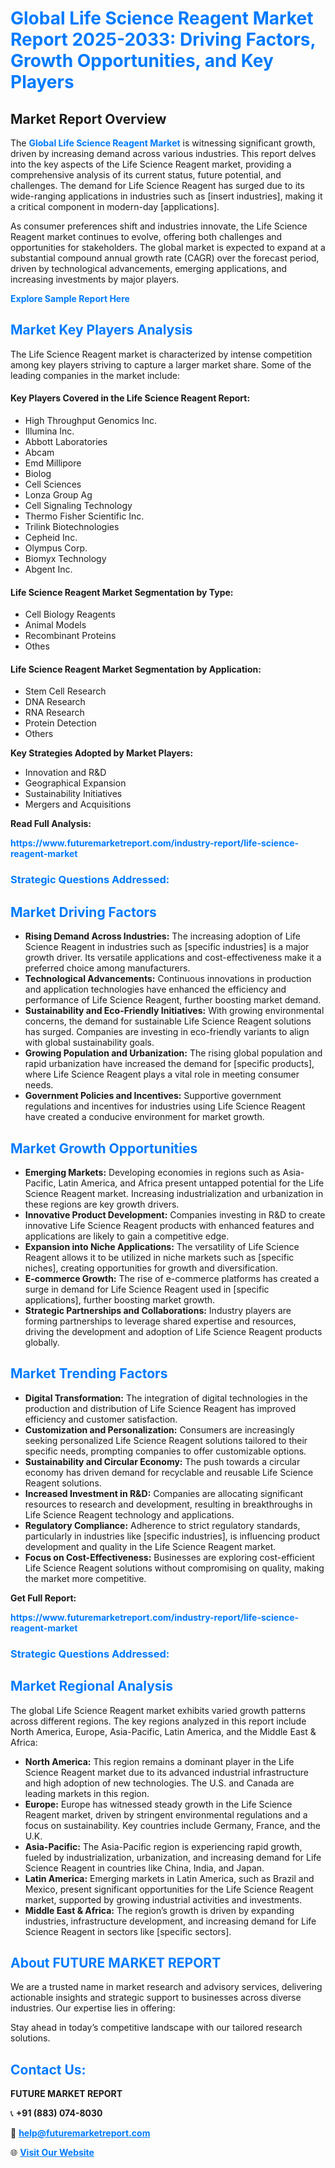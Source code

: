 <h1 style="color: #007BFF;">Global Life Science Reagent Market Report 2025-2033: Driving Factors, Growth Opportunities, and Key Players</h1>

<section id="overview">
<h2>Market Report Overview</h2>
<p>The <a href="https://www.futuremarketreport.com/industry-report/life-science-reagent-market" style="color: #007BFF; text-decoration: none;"><strong>Global Life Science Reagent Market</strong></a> is witnessing significant growth, driven by increasing demand across various industries. This report delves into the key aspects of the Life Science Reagent market, providing a comprehensive analysis of its current status, future potential, and challenges. The demand for Life Science Reagent has surged due to its wide-ranging applications in industries such as [insert industries], making it a critical component in modern-day [applications].</p>
<p>As consumer preferences shift and industries innovate, the Life Science Reagent market continues to evolve, offering both challenges and opportunities for stakeholders. The global market is expected to expand at a substantial compound annual growth rate (CAGR) over the forecast period, driven by technological advancements, emerging applications, and increasing investments by major players.</p>
</section>

<section id="overview">
<p><a href="https://www.futuremarketreport.com/request-sample/reportId=54146" style="color: #007BFF; text-decoration: none;"><strong>Explore Sample Report Here</strong></a></p>
</section>

<section id="key-players">
<h2 style="color: #007BFF;">Market Key Players Analysis</h2>
<p>The Life Science Reagent market is characterized by intense competition among key players striving to capture a larger market share. Some of the leading companies in the market include:</p>
<h4>Key Players Covered in the Life Science Reagent Report:</h4>
<ul><li>High Throughput Genomics Inc.</li><li>Illumina Inc.</li><li>Abbott Laboratories</li><li>Abcam</li><li>Emd Millipore</li><li>Biolog</li><li>Cell Sciences</li><li>Lonza Group Ag</li><li>Cell Signaling Technology</li><li>Thermo Fisher Scientific Inc.</li><li>Trilink Biotechnologies</li><li>Cepheid Inc.</li><li>Olympus Corp.</li><li>Biomyx Technology</li><li>Abgent Inc.</li></ul>
<h4>Life Science Reagent Market Segmentation by Type:</h4>
<ul><li>Cell Biology Reagents</li><li>Animal Models</li><li>Recombinant Proteins</li><li>Othes</li></ul>

<h4>Life Science Reagent Market Segmentation by Application:</h4>
<ul><li>Stem Cell Research</li><li>DNA Research</li><li>RNA Research</li><li>Protein Detection</li><li>Others</li></ul>
<p><strong>Key Strategies Adopted by Market Players:</strong></p>
<ul>
<li>Innovation and R&D</li>
<li>Geographical Expansion</li>
<li>Sustainability Initiatives</li>
<li>Mergers and Acquisitions</li>
</ul>
</section>

<section>
<p><strong>Read Full Analysis: </strong></p><a href="https://www.futuremarketreport.com/industry-report/life-science-reagent-market" style="color: #007BFF; text-decoration: none;"><strong>https://www.futuremarketreport.com/industry-report/life-science-reagent-market</strong></a>
<h3 style="color: #007BFF;">Strategic Questions Addressed:</h3>
</section>

<section id="driving-factors">
<h2 style="color: #007BFF;">Market Driving Factors</h2>
<ul>
<li><strong>Rising Demand Across Industries:</strong> The increasing adoption of Life Science Reagent in industries such as [specific industries] is a major growth driver. Its versatile applications and cost-effectiveness make it a preferred choice among manufacturers.</li>
<li><strong>Technological Advancements:</strong> Continuous innovations in production and application technologies have enhanced the efficiency and performance of Life Science Reagent, further boosting market demand.</li>
<li><strong>Sustainability and Eco-Friendly Initiatives:</strong> With growing environmental concerns, the demand for sustainable Life Science Reagent solutions has surged. Companies are investing in eco-friendly variants to align with global sustainability goals.</li>
<li><strong>Growing Population and Urbanization:</strong> The rising global population and rapid urbanization have increased the demand for [specific products], where Life Science Reagent plays a vital role in meeting consumer needs.</li>
<li><strong>Government Policies and Incentives:</strong> Supportive government regulations and incentives for industries using Life Science Reagent have created a conducive environment for market growth.</li>
</ul>
</section>

<section id="growth-opportunities">
<h2 style="color: #007BFF;">Market Growth Opportunities</h2>
<ul>
<li><strong>Emerging Markets:</strong> Developing economies in regions such as Asia-Pacific, Latin America, and Africa present untapped potential for the Life Science Reagent market. Increasing industrialization and urbanization in these regions are key growth drivers.</li>
<li><strong>Innovative Product Development:</strong> Companies investing in R&D to create innovative Life Science Reagent products with enhanced features and applications are likely to gain a competitive edge.</li>
<li><strong>Expansion into Niche Applications:</strong> The versatility of Life Science Reagent allows it to be utilized in niche markets such as [specific niches], creating opportunities for growth and diversification.</li>
<li><strong>E-commerce Growth:</strong> The rise of e-commerce platforms has created a surge in demand for Life Science Reagent used in [specific applications], further boosting market growth.</li>
<li><strong>Strategic Partnerships and Collaborations:</strong> Industry players are forming partnerships to leverage shared expertise and resources, driving the development and adoption of Life Science Reagent products globally.</li>
</ul>
</section>

<section id="trending-factors">
<h2 style="color: #007BFF;">Market Trending Factors</h2>
<ul>
<li><strong>Digital Transformation:</strong> The integration of digital technologies in the production and distribution of Life Science Reagent has improved efficiency and customer satisfaction.</li>
<li><strong>Customization and Personalization:</strong> Consumers are increasingly seeking personalized Life Science Reagent solutions tailored to their specific needs, prompting companies to offer customizable options.</li>
<li><strong>Sustainability and Circular Economy:</strong> The push towards a circular economy has driven demand for recyclable and reusable Life Science Reagent solutions.</li>
<li><strong>Increased Investment in R&D:</strong> Companies are allocating significant resources to research and development, resulting in breakthroughs in Life Science Reagent technology and applications.</li>
<li><strong>Regulatory Compliance:</strong> Adherence to strict regulatory standards, particularly in industries like [specific industries], is influencing product development and quality in the Life Science Reagent market.</li>
<li><strong>Focus on Cost-Effectiveness:</strong> Businesses are exploring cost-efficient Life Science Reagent solutions without compromising on quality, making the market more competitive.</li>
</ul>
</section>

<section>
<p><strong>Get Full Report: </strong></p><a href="https://www.futuremarketreport.com/industry-report/life-science-reagent-market" style="color: #007BFF; text-decoration: none;"><strong>https://www.futuremarketreport.com/industry-report/life-science-reagent-market</strong></a>
<h3 style="color: #007BFF;">Strategic Questions Addressed:</h3>
</section>


<section id="regional-analysis">
<h2 style="color: #007BFF;">Market Regional Analysis</h2>
<p>The global Life Science Reagent market exhibits varied growth patterns across different regions. The key regions analyzed in this report include North America, Europe, Asia-Pacific, Latin America, and the Middle East & Africa:</p>
<ul>
<li><strong>North America:</strong> This region remains a dominant player in the Life Science Reagent market due to its advanced industrial infrastructure and high adoption of new technologies. The U.S. and Canada are leading markets in this region.</li>
<li><strong>Europe:</strong> Europe has witnessed steady growth in the Life Science Reagent market, driven by stringent environmental regulations and a focus on sustainability. Key countries include Germany, France, and the U.K.</li>
<li><strong>Asia-Pacific:</strong> The Asia-Pacific region is experiencing rapid growth, fueled by industrialization, urbanization, and increasing demand for Life Science Reagent in countries like China, India, and Japan.</li>
<li><strong>Latin America:</strong> Emerging markets in Latin America, such as Brazil and Mexico, present significant opportunities for the Life Science Reagent market, supported by growing industrial activities and investments.</li>
<li><strong>Middle East & Africa:</strong> The region’s growth is driven by expanding industries, infrastructure development, and increasing demand for Life Science Reagent in sectors like [specific sectors].</li>
</ul>
</section>

<footer>
<h2 style="color: #007BFF;">About FUTURE MARKET REPORT</h2>
<p>We are a trusted name in market research and advisory services, delivering actionable insights and strategic support to businesses across diverse industries. Our expertise lies in offering:</p>

<p>Stay ahead in today’s competitive landscape with our tailored research solutions.</p>

<h2 style="color: #007BFF;">Contact Us:</h2>
<p><strong>FUTURE MARKET REPORT</strong></p>
<p>📞 <strong>+91 (883) 074-8030</strong></p>
<p>📧 <strong><a href="mailto:help@futuremarketreport.com" style="color: #007BFF;">help@futuremarketreport.com</a></strong></p>
<p>🌐 <strong><a href="https://www.futuremarketreport.com/" style="color: #007BFF;">Visit Our Website</a></strong></p>
</footer>